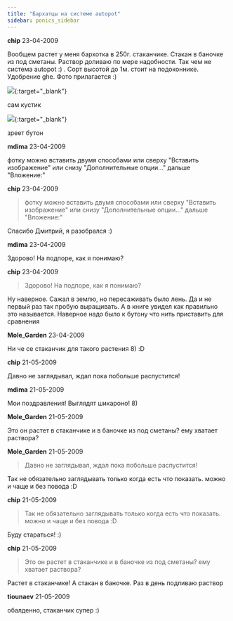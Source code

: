 ```yaml
---
title: "Бархатцы на системе autopot"
sidebar: ponics_sidebar
---
```


**chip** 23-04-2009

Вообщем растет у меня бархотка в 250г. стаканчике. Стакан в баночке из под сметаны. Раствор доливаю по мере надобности. Так чем не система autopot :) . Сорт высотой до 1м. стоит на подоконнике. Удобрение ghe. Фото прилагается :)

[![](http://www.postimage.org/gx1P7Fp0.jpg)](http://www.postimage.org/gx1P7Fp0.jpg){:target="_blank"}

сам кустик

[![](http://www.postimage.org/Pq32IXS.jpg)](http://www.postimage.org/Pq32IXS.jpg){:target="_blank"}

зреет бутон


**mdima** 23-04-2009

фотку можно вставить двумя способами или сверху "Вставить изображение" или снизу "Дополнительные опции..." дальше "Вложение:"


**chip** 23-04-2009

> фотку можно вставить двумя способами или сверху "Вставить изображение" или снизу "Дополнительные опции..." дальше "Вложение:"

Спасибо Дмитрий, я разобрался :)


**mdima** 23-04-2009

Здорово! На подпоре, как я понимаю?


**chip** 23-04-2009

> Здорово! На подпоре, как я понимаю?

Ну наверное. Сажал в землю, но пересаживать было лень. Да и не первый раз так пробую выращивать. А в книге увидел как правильно это называется. Наверное надо было к бутону что нить приставить для сравнения 


**Mole_Garden** 23-04-2009

Ни че се стаканчик для такого растения 8) :D


**chip** 21-05-2009

Давно не заглядывал, ждал пока побольше распустится! 



**mdima** 21-05-2009

Мои поздравления! Выглядят шикароно! 8)


**Mole_Garden** 21-05-2009

Это он растет в стаканчике и в баночке из под сметаны? ему хватает раствора?


**Mole_Garden** 21-05-2009

> Давно не заглядывал, ждал пока побольше распустится! 

Так не обязательно заглядывать только когда есть что показать. можно и чаще и без повода :D


**chip** 21-05-2009

> Так не обязательно заглядывать только когда есть что показать. можно и чаще и без повода :D

Буду стараться! :)


**chip** 21-05-2009

> Это он растет в стаканчике и в баночке из под сметаны? ему хватает раствора?

Растет в стаканчике! А стакан в баночке. Раз в день подливаю раствор


**tiounaev** 21-05-2009

обалденно, стаканчик супер :)


